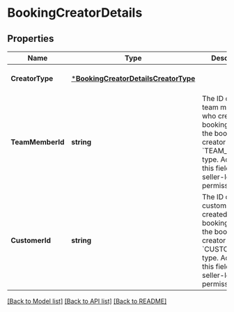 # BookingCreatorDetails

## Properties
Name | Type | Description | Notes
------------ | ------------- | ------------- | -------------
**CreatorType** | [***BookingCreatorDetailsCreatorType**](BookingCreatorDetailsCreatorType.md) |  | [optional] [default to null]
**TeamMemberId** | **string** | The ID of the team member who created the booking, when the booking creator is of the &#x60;TEAM_MEMBER&#x60; type. Access to this field requires seller-level permissions. | [optional] [default to null]
**CustomerId** | **string** | The ID of the customer who created the booking, when the booking creator is of the &#x60;CUSTOMER&#x60; type. Access to this field requires seller-level permissions. | [optional] [default to null]

[[Back to Model list]](../README.md#documentation-for-models) [[Back to API list]](../README.md#documentation-for-api-endpoints) [[Back to README]](../README.md)

